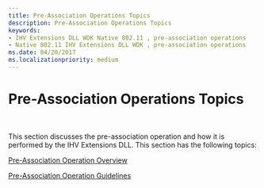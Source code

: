 ```yaml
---
title: Pre-Association Operations Topics
description: Pre-Association Operations Topics
keywords:
- IHV Extensions DLL WDK Native 802.11 , pre-association operations
- Native 802.11 IHV Extensions DLL WDK , pre-association operations
ms.date: 04/20/2017
ms.localizationpriority: medium
---
```


# Pre-Association Operations Topics




 

This section discusses the pre-association operation and how it is performed by the IHV Extensions DLL. This section has the following topics:

[Pre-Association Operation Overview](pre-association-operation-overview.md)

[Pre-Association Operation Guidelines](pre-association-operation-guidelines.md)

 

 





